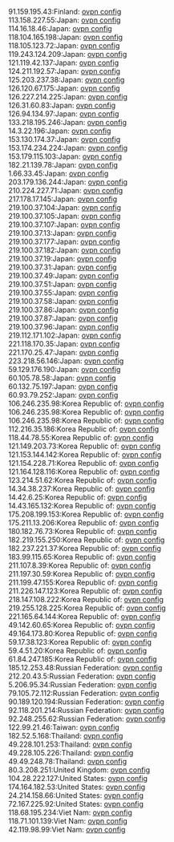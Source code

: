 91.159.195.43:Finland: [ovpn config](vpn/91_159_195_43.ovpn)  
113.158.227.55:Japan: [ovpn config](vpn/113_158_227_55.ovpn)  
114.16.18.46:Japan: [ovpn config](vpn/114_16_18_46.ovpn)  
118.104.165.198:Japan: [ovpn config](vpn/118_104_165_198.ovpn)  
118.105.123.72:Japan: [ovpn config](vpn/118_105_123_72.ovpn)  
119.243.124.209:Japan: [ovpn config](vpn/119_243_124_209.ovpn)  
121.119.42.137:Japan: [ovpn config](vpn/121_119_42_137.ovpn)  
124.211.192.57:Japan: [ovpn config](vpn/124_211_192_57.ovpn)  
125.203.237.38:Japan: [ovpn config](vpn/125_203_237_38.ovpn)  
126.120.67.175:Japan: [ovpn config](vpn/126_120_67_175.ovpn)  
126.227.214.225:Japan: [ovpn config](vpn/126_227_214_225.ovpn)  
126.31.60.83:Japan: [ovpn config](vpn/126_31_60_83.ovpn)  
126.94.134.97:Japan: [ovpn config](vpn/126_94_134_97.ovpn)  
133.218.195.246:Japan: [ovpn config](vpn/133_218_195_246.ovpn)  
14.3.22.196:Japan: [ovpn config](vpn/14_3_22_196.ovpn)  
153.130.174.37:Japan: [ovpn config](vpn/153_130_174_37.ovpn)  
153.174.234.224:Japan: [ovpn config](vpn/153_174_234_224.ovpn)  
153.179.115.103:Japan: [ovpn config](vpn/153_179_115_103.ovpn)  
182.21.139.78:Japan: [ovpn config](vpn/182_21_139_78.ovpn)  
1.66.33.45:Japan: [ovpn config](vpn/1_66_33_45.ovpn)  
203.179.136.244:Japan: [ovpn config](vpn/203_179_136_244.ovpn)  
210.224.227.71:Japan: [ovpn config](vpn/210_224_227_71.ovpn)  
217.178.17.145:Japan: [ovpn config](vpn/217_178_17_145.ovpn)  
219.100.37.104:Japan: [ovpn config](vpn/219_100_37_104.ovpn)  
219.100.37.105:Japan: [ovpn config](vpn/219_100_37_105.ovpn)  
219.100.37.107:Japan: [ovpn config](vpn/219_100_37_107.ovpn)  
219.100.37.13:Japan: [ovpn config](vpn/219_100_37_13.ovpn)  
219.100.37.177:Japan: [ovpn config](vpn/219_100_37_177.ovpn)  
219.100.37.182:Japan: [ovpn config](vpn/219_100_37_182.ovpn)  
219.100.37.19:Japan: [ovpn config](vpn/219_100_37_19.ovpn)  
219.100.37.31:Japan: [ovpn config](vpn/219_100_37_31.ovpn)  
219.100.37.49:Japan: [ovpn config](vpn/219_100_37_49.ovpn)  
219.100.37.51:Japan: [ovpn config](vpn/219_100_37_51.ovpn)  
219.100.37.55:Japan: [ovpn config](vpn/219_100_37_55.ovpn)  
219.100.37.58:Japan: [ovpn config](vpn/219_100_37_58.ovpn)  
219.100.37.86:Japan: [ovpn config](vpn/219_100_37_86.ovpn)  
219.100.37.87:Japan: [ovpn config](vpn/219_100_37_87.ovpn)  
219.100.37.96:Japan: [ovpn config](vpn/219_100_37_96.ovpn)  
219.112.171.102:Japan: [ovpn config](vpn/219_112_171_102.ovpn)  
221.118.170.35:Japan: [ovpn config](vpn/221_118_170_35.ovpn)  
221.170.25.47:Japan: [ovpn config](vpn/221_170_25_47.ovpn)  
223.218.56.146:Japan: [ovpn config](vpn/223_218_56_146.ovpn)  
59.129.176.190:Japan: [ovpn config](vpn/59_129_176_190.ovpn)  
60.105.78.58:Japan: [ovpn config](vpn/60_105_78_58.ovpn)  
60.132.75.197:Japan: [ovpn config](vpn/60_132_75_197.ovpn)  
60.93.79.252:Japan: [ovpn config](vpn/60_93_79_252.ovpn)  
106.246.235.98:Korea Republic of: [ovpn config](vpn/106_246_235_98.ovpn)  
106.246.235.98:Korea Republic of: [ovpn config](vpn/106_246_235_98.ovpn)  
106.246.235.98:Korea Republic of: [ovpn config](vpn/106_246_235_98.ovpn)  
112.216.35.186:Korea Republic of: [ovpn config](vpn/112_216_35_186.ovpn)  
118.44.78.55:Korea Republic of: [ovpn config](vpn/118_44_78_55.ovpn)  
121.149.203.73:Korea Republic of: [ovpn config](vpn/121_149_203_73.ovpn)  
121.153.144.142:Korea Republic of: [ovpn config](vpn/121_153_144_142.ovpn)  
121.154.228.71:Korea Republic of: [ovpn config](vpn/121_154_228_71.ovpn)  
121.164.128.116:Korea Republic of: [ovpn config](vpn/121_164_128_116.ovpn)  
123.214.51.62:Korea Republic of: [ovpn config](vpn/123_214_51_62.ovpn)  
14.34.38.237:Korea Republic of: [ovpn config](vpn/14_34_38_237.ovpn)  
14.42.6.25:Korea Republic of: [ovpn config](vpn/14_42_6_25.ovpn)  
14.43.165.132:Korea Republic of: [ovpn config](vpn/14_43_165_132.ovpn)  
175.208.199.153:Korea Republic of: [ovpn config](vpn/175_208_199_153.ovpn)  
175.211.13.206:Korea Republic of: [ovpn config](vpn/175_211_13_206.ovpn)  
180.182.76.73:Korea Republic of: [ovpn config](vpn/180_182_76_73.ovpn)  
182.219.155.250:Korea Republic of: [ovpn config](vpn/182_219_155_250.ovpn)  
182.237.221.37:Korea Republic of: [ovpn config](vpn/182_237_221_37.ovpn)  
183.99.115.65:Korea Republic of: [ovpn config](vpn/183_99_115_65.ovpn)  
211.107.8.39:Korea Republic of: [ovpn config](vpn/211_107_8_39.ovpn)  
211.197.30.59:Korea Republic of: [ovpn config](vpn/211_197_30_59.ovpn)  
211.199.47.155:Korea Republic of: [ovpn config](vpn/211_199_47_155.ovpn)  
211.226.147.123:Korea Republic of: [ovpn config](vpn/211_226_147_123.ovpn)  
218.147.108.222:Korea Republic of: [ovpn config](vpn/218_147_108_222.ovpn)  
219.255.128.225:Korea Republic of: [ovpn config](vpn/219_255_128_225.ovpn)  
221.165.64.144:Korea Republic of: [ovpn config](vpn/221_165_64_144.ovpn)  
49.142.60.65:Korea Republic of: [ovpn config](vpn/49_142_60_65.ovpn)  
49.164.173.80:Korea Republic of: [ovpn config](vpn/49_164_173_80.ovpn)  
59.17.38.123:Korea Republic of: [ovpn config](vpn/59_17_38_123.ovpn)  
59.4.51.20:Korea Republic of: [ovpn config](vpn/59_4_51_20.ovpn)  
61.84.247.185:Korea Republic of: [ovpn config](vpn/61_84_247_185.ovpn)  
185.12.253.48:Russian Federation: [ovpn config](vpn/185_12_253_48.ovpn)  
212.20.43.5:Russian Federation: [ovpn config](vpn/212_20_43_5.ovpn)  
5.206.95.34:Russian Federation: [ovpn config](vpn/5_206_95_34.ovpn)  
79.105.72.112:Russian Federation: [ovpn config](vpn/79_105_72_112.ovpn)  
90.189.120.194:Russian Federation: [ovpn config](vpn/90_189_120_194.ovpn)  
92.118.201.214:Russian Federation: [ovpn config](vpn/92_118_201_214.ovpn)  
92.248.255.62:Russian Federation: [ovpn config](vpn/92_248_255_62.ovpn)  
122.99.21.46:Taiwan: [ovpn config](vpn/122_99_21_46.ovpn)  
182.52.5.168:Thailand: [ovpn config](vpn/182_52_5_168.ovpn)  
49.228.101.253:Thailand: [ovpn config](vpn/49_228_101_253.ovpn)  
49.228.105.226:Thailand: [ovpn config](vpn/49_228_105_226.ovpn)  
49.49.248.78:Thailand: [ovpn config](vpn/49_49_248_78.ovpn)  
80.3.208.251:United Kingdom: [ovpn config](vpn/80_3_208_251.ovpn)  
104.28.222.127:United States: [ovpn config](vpn/104_28_222_127.ovpn)  
174.164.182.53:United States: [ovpn config](vpn/174_164_182_53.ovpn)  
24.214.158.66:United States: [ovpn config](vpn/24_214_158_66.ovpn)  
72.167.225.92:United States: [ovpn config](vpn/72_167_225_92.ovpn)  
118.68.195.234:Viet Nam: [ovpn config](vpn/118_68_195_234.ovpn)  
118.71.101.139:Viet Nam: [ovpn config](vpn/118_71_101_139.ovpn)  
42.119.98.99:Viet Nam: [ovpn config](vpn/42_119_98_99.ovpn)  
